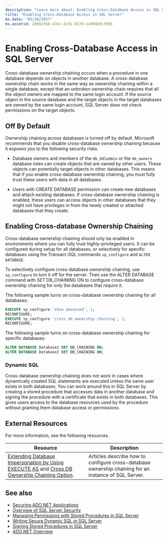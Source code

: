 ```yaml
---
description: "Learn more about: Enabling Cross-Database Access in SQL Server"
title: "Enabling Cross-Database Access in SQL Server"
ms.date: "03/30/2017"
ms.assetid: 10663fb6-434c-4c81-8178-ec894b9cf895
---
```

# Enabling Cross-Database Access in SQL Server

Cross-database ownership chaining occurs when a procedure in one database depends on objects in another database. A cross-database ownership chain works in the same way as ownership chaining within a single database, except that an unbroken ownership chain requires that all the object owners are mapped to the same login account. If the source object in the source database and the target objects in the target databases are owned by the same login account, SQL Server does not check permissions on the target objects.  
  
## Off By Default  

 Ownership chaining across databases is turned off by default. Microsoft recommends that you disable cross-database ownership chaining because it exposes you to the following security risks:  
  
- Database owners and members of the `db_ddladmin` or the `db_owners` database roles can create objects that are owned by other users. These objects can potentially target objects in other databases. This means that if you enable cross-database ownership chaining, you must fully trust these users with data in all databases.  
  
- Users with CREATE DATABASE permission can create new databases and attach existing databases. If cross-database ownership chaining is enabled, these users can access objects in other databases that they might not have privileges in from the newly created or attached databases that they create.  
  
## Enabling Cross-database Ownership Chaining  

 Cross-database ownership chaining should only be enabled in environments where you can fully trust highly-privileged users. It can be configured during setup for all databases, or selectively for specific databases using the Transact-SQL commands `sp_configure` and `ALTER DATABASE`.  
  
 To selectively configure cross-database ownership chaining, use `sp_configure` to turn it off for the server. Then use the ALTER DATABASE command with SET DB_CHAINING ON to configure cross-database ownership chaining for only the databases that require it.  
  
 The following sample turns on cross-database ownership chaining for all databases:  
  
```sql
EXECUTE sp_configure 'show advanced', 1;  
RECONFIGURE;  
EXECUTE sp_configure 'cross db ownership chaining', 1;  
RECONFIGURE;  
```  
  
 The following sample turns on cross-database ownership chaining for specific databases:  
  
```sql
ALTER DATABASE Database1 SET DB_CHAINING ON;  
ALTER DATABASE Database2 SET DB_CHAINING ON;  
```  
  
### Dynamic SQL  

 Cross-database ownership chaining does not work in cases where dynamically created SQL statements are executed unless the same user exists in both databases. You can work around this in SQL Server by creating a stored procedure that accesses data in another database and signing the procedure with a certificate that exists in both databases. This gives users access to the database resources used by the procedure without granting them database access or permissions.  
  
## External Resources  

 For more information, see the following resources.  
  
|Resource|Description|  
|--------------|-----------------|  
|[Extending Database Impersonation by Using EXECUTE AS](/previous-versions/sql/sql-server-2008-r2/ms188304(v=sql.105)) and [Cross DB Ownership Chaining Option](/sql/database-engine/configure-windows/cross-db-ownership-chaining-server-configuration-option).|Articles describe how to configure cross-database ownership chaining for an instance of SQL Server.|  
  
## See also

- [Securing ADO.NET Applications](../securing-ado-net-applications.md)
- [Overview of SQL Server Security](overview-of-sql-server-security.md)
- [Managing Permissions with Stored Procedures in SQL Server](managing-permissions-with-stored-procedures-in-sql-server.md)
- [Writing Secure Dynamic SQL in SQL Server](writing-secure-dynamic-sql-in-sql-server.md)
- [Signing Stored Procedures in SQL Server](signing-stored-procedures-in-sql-server.md)
- [ADO.NET Overview](../ado-net-overview.md)
